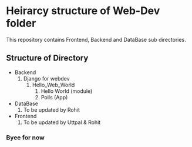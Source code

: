 # Heirarcy structure of Web-Dev folder
This repository contains Frontend, Backend and DataBase sub directories.

## Structure of Directory
+ Backend
    1. Django for webdev
         1. Hello_Web_World
              1. Hello World (module)
              2. Polls (App)
+ DataBase
    1. To be updated by Rohit 
+ Frontend
    1. To be updated by Uttpal & Rohit


### Byee for now 
